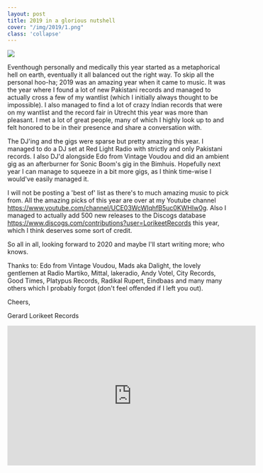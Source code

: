```yaml
---
layout: post
title: 2019 in a glorious nutshell
cover: "/img/2019/1.png"
class: 'collapse'
---
```


<img class='cover' src="{{ page.cover }}"/>

Eventhough personally and medically this year started as a metaphorical hell on earth, eventually it all balanced out the right way. To skip all the personal hoo-ha; 2019 was an amazing year when it came to music. It was the year where I found a lot of new Pakistani records and managed to actually cross a few of my wantlist (which I initially always thought to be impossible). I also managed to find a lot of crazy Indian records that were on my wantlist and the record fair in Utrecht this year was more than pleasant. I met a lot of great people, many of which I highly look up to and felt honored to be in their presence and share a conversation with.

The DJ'ing and the gigs were sparse but pretty amazing this year. I managed to do a DJ set at Red Light Radio with strictly and only Pakistani records. I also DJ'd alongside Edo from Vintage Voudou and did an ambient gig as an afterburner for Sonic Boom's gig in the Bimhuis. Hopefully next year I can manage to squeeze in a bit more gigs, as I think time-wise I would've easily managed it.

I will not be posting a 'best of' list as there's to much amazing music to pick from. All the amazing picks of this year are over at my Youtube channel <sr>https://www.youtube.com/channel/UCE03WcWIqhfB5uc0KWHIw0g</sr>. Also I managed to actually add 500 new releases to the Discogs database <sr>https://www.discogs.com/contributions?user=LorikeetRecords</sr> this year, which I think deserves some sort of credit.

So all in all, looking forward to 2020 and maybe I'll start writing more; who knows.

Thanks to: Edo from Vintage Voudou, Mads aka Dalight, the lovely gentlemen at Radio Martiko, Mittal, lakeradio, Andy Votel, City Records, Good Times, Platypus Records, Radikal Rupert, Eindbaas and many many others which I probably forgot (don't feel offended if I left you out).

Cheers,


Gerard
Lorikeet Records

<iframe width="560" height="315" src="https://www.youtube.com/embed/spjAEJLb2qY" frameborder="0" allow="accelerometer; autoplay; encrypted-media; gyroscope; picture-in-picture" allowfullscreen></iframe>
